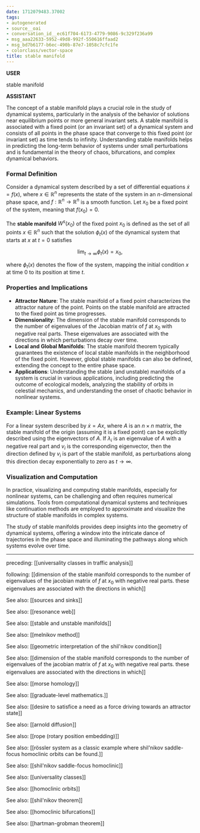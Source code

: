 ```yaml
---
date: 1712079483.37002
tags:
- autogenerated
- source__oai
- conversation_id__ec61f704-6173-4779-9086-9c329f236a99
- msg_aaa22633-5952-49d8-992f-550616ffaad2
- msg_bd7b6177-b6ec-490b-87e7-1058c7cfc1fe
- colorclass/vector-space
title: stable manifold
---
```


**USER**

stable manifold


**ASSISTANT**

The concept of a stable manifold plays a crucial role in the study of dynamical systems, particularly in the analysis of the behavior of solutions near equilibrium points or more general invariant sets. A stable manifold is associated with a fixed point (or an invariant set) of a dynamical system and consists of all points in the phase space that converge to this fixed point (or invariant set) as time tends to infinity. Understanding stable manifolds helps in predicting the long-term behavior of systems under small perturbations and is fundamental in the theory of chaos, bifurcations, and complex dynamical behaviors.

### Formal Definition

Consider a dynamical system described by a set of differential equations $\dot{x} = f(x)$, where $x \in \mathbb{R}^n$ represents the state of the system in an $n$-dimensional phase space, and $f: \mathbb{R}^n \rightarrow \mathbb{R}^n$ is a smooth function. Let $x_0$ be a fixed point of the system, meaning that $f(x_0) = 0$.

The **stable manifold** $W^s(x_0)$ of the fixed point $x_0$ is defined as the set of all points $x \in \mathbb{R}^n$ such that the solution $\phi_t(x)$ of the dynamical system that starts at $x$ at $t = 0$ satisfies

$$
\lim_{t \to \infty} \phi_t(x) = x_0,
$$

where $\phi_t(x)$ denotes the flow of the system, mapping the initial condition $x$ at time $0$ to its position at time $t$.

### Properties and Implications

- **Attractor Nature**: The stable manifold of a fixed point characterizes the attractor nature of the point. Points on the stable manifold are attracted to the fixed point as time progresses.
- **Dimensionality**: The dimension of the stable manifold corresponds to the number of eigenvalues of the Jacobian matrix of $f$ at $x_0$ with negative real parts. These eigenvalues are associated with the directions in which perturbations decay over time.
- **Local and Global Manifolds**: The stable manifold theorem typically guarantees the existence of local stable manifolds in the neighborhood of the fixed point. However, global stable manifolds can also be defined, extending the concept to the entire phase space.
- **Applications**: Understanding the stable (and unstable) manifolds of a system is crucial in various applications, including predicting the outcome of ecological models, analyzing the stability of orbits in celestial mechanics, and understanding the onset of chaotic behavior in nonlinear systems.

### Example: Linear Systems

For a linear system described by $\dot{x} = Ax$, where $A$ is an $n \times n$ matrix, the stable manifold of the origin (assuming it is a fixed point) can be explicitly described using the eigenvectors of $A$. If $\lambda_i$ is an eigenvalue of $A$ with a negative real part and $v_i$ is the corresponding eigenvector, then the direction defined by $v_i$ is part of the stable manifold, as perturbations along this direction decay exponentially to zero as $t \to \infty$.

### Visualization and Computation

In practice, visualizing and computing stable manifolds, especially for nonlinear systems, can be challenging and often requires numerical simulations. Tools from computational dynamical systems and techniques like continuation methods are employed to approximate and visualize the structure of stable manifolds in complex systems.

The study of stable manifolds provides deep insights into the geometry of dynamical systems, offering a window into the intricate dance of trajectories in the phase space and illuminating the pathways along which systems evolve over time.


---

preceding: [[universality classes in traffic analysis]]  


following: [[dimension of the stable manifold corresponds to the number of eigenvalues of the jacobian matrix of $f$ at $x_0$ with negative real parts. these eigenvalues are associated with the directions in which]]

See also: [[sources and sinks]]


See also: [[resonance web]]


See also: [[stable and unstable manifolds]]


See also: [[melnikov method]]


See also: [[geometric interpretation of the shil'nikov condition]]


See also: [[dimension of the stable manifold corresponds to the number of eigenvalues of the jacobian matrix of $f$ at $x_0$ with negative real parts. these eigenvalues are associated with the directions in which]]


See also: [[morse homology]]


See also: [[graduate-level mathematics.]]


See also: [[desire to satisfice a need as a force driving towards an attractor state]]


See also: [[arnold diffusion]]


See also: [[rope (rotary position embedding)]]


See also: [[rössler system as a classic example where shil'nikov saddle-focus homoclinic orbits can be found.]]


See also: [[shil'nikov saddle-focus homoclinic]]


See also: [[universality classes]]


See also: [[homoclinic orbits]]


See also: [[shil'nikov theorem]]


See also: [[homoclinic bifurcations]]


See also: [[hartman-grobman theorem]]